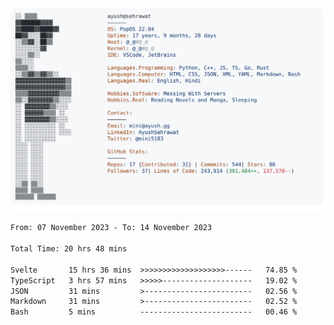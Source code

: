 <a href="https://github.com/AyushSehrawat/AyushSehrawat">
  <picture>
    <source media="(prefers-color-scheme: dark)" srcset="https://raw.githubusercontent.com/AyushSehrawat/AyushSehrawat/main/dark_mode.svg">
    <img alt="Andrew Grant's GitHub Profile README" src="https://raw.githubusercontent.com/AyushSehrawat/AyushSehrawat/main/light_mode.svg">
  </picture>
</a>

<!--START_SECTION:waka-->

```txt
From: 07 November 2023 - To: 14 November 2023

Total Time: 20 hrs 48 mins

Svelte       15 hrs 36 mins  >>>>>>>>>>>>>>>>>>>------   74.85 %
TypeScript   3 hrs 57 mins   >>>>>--------------------   19.02 %
JSON         31 mins         >------------------------   02.56 %
Markdown     31 mins         >------------------------   02.52 %
Bash         5 mins          -------------------------   00.46 %
```

<!--END_SECTION:waka-->
